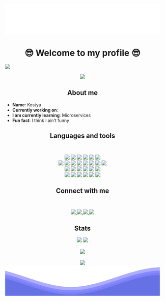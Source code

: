 <img src="https://raw.githubusercontent.com/kostahe/kostahe/master/rotated-waves.svg" width="100%" height="100">

<h1 align="center">😎 Welcome to my profile 😎</h1>

<p> <img src="https://komarev.com/ghpvc/?username=kostahe&label=Profile%20views&color=025cda&style=for-the-badge" /> </p>    

<div align="center">
     <a href="https://discord.com/users/571633649468833792"><img width ="600" src="https://lanyard.cnrad.dev/api/571633649468833792?theme=&idleMessage=Sleeping%20%F0%9F%98%B4&bg=025cda" /></a>
</div>


<h2 align="center">About me</h2>

- **Name**: Kostya
- **Currently working on**: 
- **I am currently learning**: Microservices
- **Fun fact**: I think I ain't funny

<h2 align="center">Languages and tools</h2>
<br>
<p align="center"> 
    <img src="https://img.shields.io/badge/Java-ED8B00?style=for-the-badge&logo=openjdk&logoColor=white"" />
    <img src="https://img.shields.io/badge/Kotlin-B125EA?style=for-the-badge&logo=kotlin&logoColor=white" />
    <img src="https://img.shields.io/badge/Dart-0175C2?style=for-the-badge&logo=dart&logoColor=white" />
    <img src="https://img.shields.io/badge/Python-FFD43B?style=for-the-badge&logo=python&logoColor=blue" />
    <img src="https://img.shields.io/badge/PHP-777BB4?style=for-the-badge&logo=php&logoColor=white" />
    <img src="https://img.shields.io/badge/JavaScript-323330?style=for-the-badge&logo=javascript&logoColor=F7DF1E" />
    <br>
    <img src="https://img.shields.io/badge/Spring-6DB33F?style=for-the-badge&logo=spring&logoColor=white" />
    <img src="https://img.shields.io/badge/Symfony-000000?style=for-the-badge&logo=Symfony&logoColor=white" />
    <img src="https://img.shields.io/badge/Android-3DDC84?style=for-the-badge&logo=android&logoColor=white" />
    <img src="https://img.shields.io/badge/Flutter-02569B?style=for-the-badge&logo=flutter&logoColor=white" />
    <img src="https://img.shields.io/badge/React-20232A?style=for-the-badge&logo=react&logoColor=61DAFB" />
    <img src="https://img.shields.io/badge/HTML5-E34F26?style=for-the-badge&logo=html5&logoColor=white" />
    <img src="https://img.shields.io/badge/CSS3-1572B6?style=for-the-badge&logo=css3&logoColor=white" />
    <img src="https://img.shields.io/badge/Figma-F24E1E?style=for-the-badge&logo=figma&logoColor=white" />
    <br>
    <img src="https://img.shields.io/badge/PostgreSQL-316192?style=for-the-badge&logo=postgresql&logoColor=white" />
    <img src="https://img.shields.io/badge/MySQL-005C84?style=for-the-badge&logo=mysql&logoColor=white" />
    <img src="https://img.shields.io/badge/redis-%23DD0031.svg?&style=for-the-badge&logo=redis&logoColor=white" />
    <img src="https://img.shields.io/badge/MongoDB-4EA94B?style=for-the-badge&logo=mongodb&logoColor=white" />
    <img src="https://img.shields.io/badge/firebase-ffca28?style=for-the-badge&logo=firebase&logoColor=black" />
    <img src="https://img.shields.io/badge/Amazon_AWS-FF9900?style=for-the-badge&logo=amazonaws&logoColor=white" />
    <br>
    <img src="https://img.shields.io/badge/GIT-E44C30?style=for-the-badge&logo=git&logoColor=white" />
    <img src="https://img.shields.io/badge/GitHub-100000?style=for-the-badge&logo=github&logoColor=white" />
    <img src="https://img.shields.io/badge/GitHub_Actions-2088FF?style=for-the-badge&logo=github-actions&logoColor=white" />
    <img src="https://img.shields.io/badge/GitLab-330F63?style=for-the-badge&logo=gitlab&logoColor=white" />
    <img src="https://img.shields.io/badge/Docker-2CA5E0?style=for-the-badge&logo=docker&logoColor=white" />
    <img src="https://img.shields.io/badge/Postman-FF6C37?style=for-the-badge&logo=Postman&logoColor=white" />
</p>

<h2 align="center">Connect with me</h2>
<br>
<p align="center">
    <a href="https://discord.gg/.kostah" target="_blank"> <img src="https://img.shields.io/badge/Discord-5865F2?style=for-the-badge&logo=discord&logoColor=white"> </a>
    <a href="https://www.instagram.com/kostahwastaken" target="_blank"> <img src="https://img.shields.io/badge/Instagram-E4405F?style=for-the-badge&logo=instagram&logoColor=white"> </a>
    <a href="https://linkedin.com/in/konstantyn-huzil" target="_blank"> <img src="https://img.shields.io/badge/LinkedIn-0077B5?style=for-the-badge&logo=linkedin&logoColor=white"> </a>
    <a href="https://steamcommunity.com/id/Kostahh" target="_blank"> <img src="https://img.shields.io/badge/Steam-000000?style=for-the-badge&logo=steam&logoColor=white"> </a>
</p>


<h2 align="center">Stats</h2>
<div align="center">
    <img width=340 src="https://github-readme-stats.vercel.app/api?username=kostahe&show_icons=true&count_private=true&rank_icon=github&theme=transparent" />
    <img src="https://github-readme-stats.vercel.app/api/top-langs/?username=kostahe&layout=compact&langs_count=4&theme=transparent" /> 
    <br>
    <br>
    <img align="center" src="https://github-readme-streak-stats.herokuapp.com/?user=kostahe&theme=transparent" />
    <br>
    <br>
    <img align="center" src="https://github-readme-stats.vercel.app/api/wakatime?username=kostah&theme=transparent" />
</div>

<img src="https://raw.githubusercontent.com/kostahe/kostahe/master/waves.svg" width="100%" height="100">
